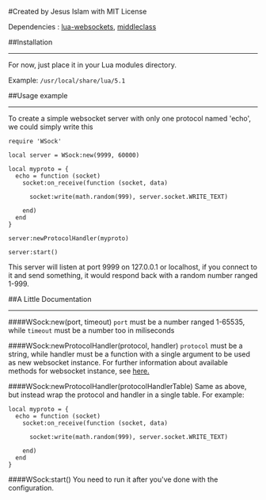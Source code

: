 #Created by Jesus Islam with MIT License

Dependencies : [lua-websockets](https://github.com/lipp/lua-websockets), [middleclass](https://github.com/kikito/middleclass)

##Installation

--------------------------------------

For now, just place it in your Lua modules directory.

Example:
`/usr/local/share/lua/5.1`

##Usage example

--------------------------------------

To create a simple websocket server with only one protocol named 'echo',
we could simply write this

    require 'WSock'

    local server = WSock:new(9999, 60000)

    local myproto = {
      echo = function (socket)
        socket:on_receive(function (socket, data)

          socket:write(math.random(999), server.socket.WRITE_TEXT)

        end)
      end
    }

    server:newProtocolHandler(myproto)

    server:start()

This server will listen at port 9999 on 127.0.0.1 or localhost, if you connect to it and send something, it would respond back with a random number ranged 1-999.


##A Little Documentation

-------------------------------------

####WSock:new(port, timeout)
`port` must be a number ranged 1-65535, while `timeout` must be a number too in miliseconds

####WSock:newProtocolHandler(protocol, handler)
`protocol` must be a string, while handler must be a function with a single argument to be used as new websocket instance.
For further information about available methods for websocket instance, see [here.](https://github.com/lipp/lua-websockets#websocket-methods)

####WSock:newProtocolHandler(protocolHandlerTable)
Same as above, but instead wrap the protocol and handler in a single table. For example:

    local myproto = {
      echo = function (socket)
        socket:on_receive(function (socket, data)

          socket:write(math.random(999), server.socket.WRITE_TEXT)

        end)
      end
    }

####WSock:start()
You need to run it after you've done with the configuration.